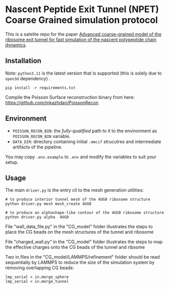 # Nascent Peptide Exit Tunnel (NPET) Coarse Grained simulation protocol

This is a satelite repo for the paper [Advanced coarse-grained model of the ribosome exit tunnel for fast simulation of the nascent polypeptide chain dynamics](#biophys_url_to_be_added).

## Installation


Note: `python3.11` is the latest version that is supported (this is solely due to `open3d` dependency) .


```
pip install -r requirements.txt
```

Compile the Poisson Surface reconstruction binary from here: https://github.com/mkazhdan/PoissonRecon 


## Environment

- `POISSON_RECON_BIN`: the _fully-qualified_ path to it to the environment as `POISSON_RECON_BIN` variable.
- `DATA_DIR`: directory containing initial `.mmcif` strucutres and intermediate artifacts of the pipeline.

You may copy `.env.example` to `.env` and modify the variables to suit your setup.


## Usage

The main `driver.py` is the entry cli to the mesh generation utilities:
```
# to produce interior tunnel mesh of the 4UG0 ribosome structure
python driver.py mesh mesh_create 4UG0

# to produce an alphashape-like contour of the 4UG0 ribosome structure
python driver.py alpha  4UG0
```

File "wall_data_file.py" in the "CG_model" folder illustrates the steps to place the CG beads on the mesh structures of the tunnel and ribosome

File "charged_wall.py" in the "CG_model" folder illustrates the steps to map the effective charges onto the CG beads of the tunnel and ribsome

Two in.files in the "CG_model/LAMMPS/refinement" folder should be read sequentially by LAMMPS to reduce the size of the simulation system by removing overlapping CG beads:
```
lmp_serial < in.merge_sphere
lmp_serial < in.merge_tunnel
```



